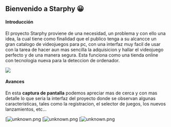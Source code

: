 ##  Bienvenido a Starphy 😀
#### Introducción
El proyecto Starphy proviene de una necesidad, un problema y con ello una idea, la cual tiene como finalidad que el publico tenga a su alcancce un gran catalogo de videojuegos para pc, con una interfaz muy facil de usar con la tarea de hacer aun mas sencilla la adquisicion y hallar el videojuego perfecto y de una manera segura. Esta funciona como una tienda online con tecnologia nueva para la deteccion de ordenador.

![](https://media.discordapp.net/attachments/909236880732729436/910307045205483600/Screenshot_2021-11-09_232648.png)

#### Avances 
En esta **captura de pantalla** podemos apreciar mas de cerca y con mas detalle lo que seria la interfaz del proyecto donde se observan algunas caracteristicas, tales como la registracion, el selector de juegos, los nuevos lanzamientos, etc...

[![unknown.png](https://i.postimg.cc/qqZ9trMs/unknown.png)
[![unknown.png](https://cdn.discordapp.com/attachments/436625027119448065/933323399399370772/unknown.png)
[![unknown.png](https://postimg.cc/BPHhydFb)
